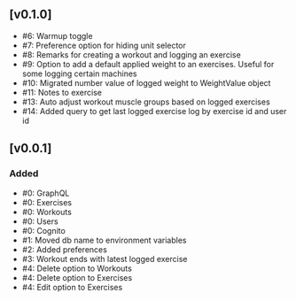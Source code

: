 ## [v0.1.0]

- #6: Warmup toggle
- #7: Preference option for hiding unit selector
- #8: Remarks for creating a workout and logging an exercise
- #9: Option to add a default applied weight to an exercises. Useful for some logging certain machines
- #10: Migrated number value of logged weight to WeightValue object
- #11: Notes to exercise
- #13: Auto adjust workout muscle groups based on logged exercises
- #14: Added query to get last logged exercise log by exercise id and user id

## [v0.0.1]

### Added

- #0: GraphQL
- #0: Exercises
- #0: Workouts
- #0: Users
- #0: Cognito
- #1: Moved db name to environment variables
- #2: Added preferences
- #3: Workout ends with latest logged exercise
- #4: Delete option to Workouts
- #4: Delete option to Exercises
- #4: Edit option to Exercises
